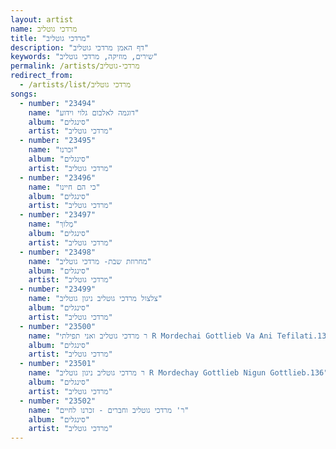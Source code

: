 ```yaml
---
layout: artist
name: מרדכי גוטליב
title: "מרדכי גוטליב"
description: "דף האמן מרדכי גוטליב"
keywords: "שירים, מוזיקה, מרדכי גוטליב"
permalink: /artists/מרדכי-גוטליב
redirect_from:
  - /artists/list/מרדכי גוטליב
songs:
  - number: "23494"
    name: "דוגמה לאלבום גלוי וידוע"
    album: "סינגלים"
    artist: "מרדכי גוטליב"
  - number: "23495"
    name: "זכרנו"
    album: "סינגלים"
    artist: "מרדכי גוטליב"
  - number: "23496"
    name: "כי הם חיינו"
    album: "סינגלים"
    artist: "מרדכי גוטליב"
  - number: "23497"
    name: "מְלוֹךְ"
    album: "סינגלים"
    artist: "מרדכי גוטליב"
  - number: "23498"
    name: "מחרוזת שבת- מרדכי גוטליב"
    album: "סינגלים"
    artist: "מרדכי גוטליב"
  - number: "23499"
    name: "צלצול מרדכי גוטליב ניגון גוטליב"
    album: "סינגלים"
    artist: "מרדכי גוטליב"
  - number: "23500"
    name: "ר מרדכי גוטליב ואני תפילתי R Mordechai Gottlieb Va Ani Tefilati.136"
    album: "סינגלים"
    artist: "מרדכי גוטליב"
  - number: "23501"
    name: "ר מרדכי גוטליב ניגון גוטליב R Mordechay Gottlieb Nigun Gottlieb.136"
    album: "סינגלים"
    artist: "מרדכי גוטליב"
  - number: "23502"
    name: "ר' מרדכי גוטליב וחברים - זכרנו לחיים"
    album: "סינגלים"
    artist: "מרדכי גוטליב"
---
```

